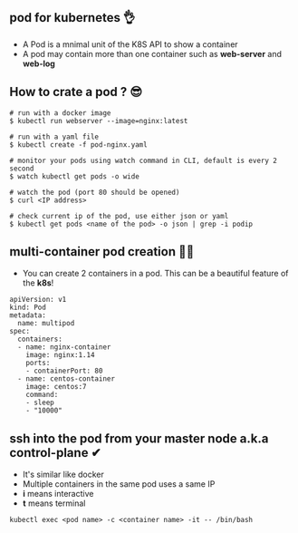 ## pod for kubernetes 👌

- A Pod is a mnimal unit of the K8S API to show a container 
- A pod may contain more than one container such as <b>web-server</b> and <b>web-log </b>

## How to crate a pod ? 😎

```
# run with a docker image
$ kubectl run webserver --image=nginx:latest 

# run with a yaml file
$ kubectl create -f pod-nginx.yaml 

# monitor your pods using watch command in CLI, default is every 2 second
$ watch kubectl get pods -o wide 

# watch the pod (port 80 should be opened)
$ curl <IP address> 

# check current ip of the pod, use either json or yaml 
$ kubectl get pods <name of the pod> -o json | grep -i podip 
```

## multi-container pod creation 🤷‍♂️
- You can create 2 containers in a pod. This can be a beautiful feature of the <b>k8s</b>! 

``` 
apiVersion: v1
kind: Pod
metadata:
  name: multipod
spec:
  containers:
  - name: nginx-container
    image: nginx:1.14
    ports:
    - containerPort: 80
  - name: centos-container
    image: centos:7
    command:
    - sleep
    - "10000"
```
## ssh into the pod from your master node a.k.a control-plane  ✔
- It's similar like docker 
- Multiple containers in the same pod uses a same IP 
- <b>i</b> means interactive 
- <b>t</b> means terminal 
```
kubectl exec <pod name> -c <container name> -it -- /bin/bash 
```


